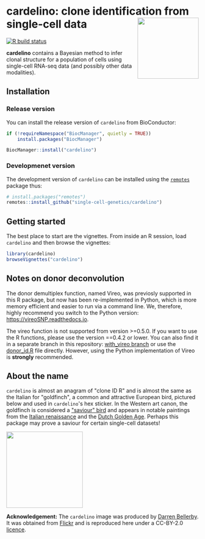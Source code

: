 # cardelino: clone identification from single-cell data <img src="inst/cardelino_sticker.png" align="right" width="160" />

<!-- badges: start -->
[![R build status](https://github.com/single-cell-genetics/cardelino/workflows/R-CMD-check/badge.svg)](https://github.com/single-cell-genetics/cardelino/actions)
<!-- badges: end -->

**cardelino** contains a Bayesian method to infer clonal structure for a 
population of cells using single-cell RNA-seq data (and possibly other data 
modalities). 

## Installation

### Release version

You can install the release version of `cardelino` from BioConductor:

```r
if (!requireNamespace("BiocManager", quietly = TRUE))
    install.packages("BiocManager")

BiocManager::install("cardelino")
```

### Developmenet version

The development version of `cardelino` can be installed using the 
[`remotes`](https://remotes.r-lib.org/) package thus:

```r
# install.packages("remotes")
remotes::install_github("single-cell-genetics/cardelino")
```

## Getting started

The best place to start are the vignettes. From inside an R session, load 
`cardelino` and then browse the vignettes:

```r
library(cardelino)
browseVignettes("cardelino")
```

## Notes on donor deconvolution

The donor demultiplex function, named Vireo, was previosly supported in this 
R package, but now has been re-implemented in Python, which is more memory 
efficient and easier to run via a command line. We, therefore, highly recommend 
you switch to the Python version: https://vireoSNP.readthedocs.io. 

The vireo function is not supported from version >=0.5.0. If you want to use the
R functions, please use the version ==0.4.2 or lower. You can also find it in a
separate branch in this repository: [with_vireo branch](https://github.com/single-cell-genetics/cardelino/tree/with_vireo)
or use the [donor_id.R](https://github.com/single-cell-genetics/cardelino/blob/with_vireo/R/donor_id.R) 
file directly. However, using the Python implementation of Vireo is **strongly** recommended. 

## About the name

`cardelino` is almost an anagram of "clone ID R" and is almost the same as the 
Italian for "goldfinch", a common and attractive European bird, pictured below
and used in `cardelino`'s hex sticker. In the Western art canon, the goldfinch 
is considered a ["saviour" bird](https://en.wikipedia.org/wiki/European_goldfinch) 
and appears in notable paintings from the [Italian renaissance](https://en.wikipedia.org/wiki/Madonna_del_cardellino)
and the [Dutch Golden Age](https://en.wikipedia.org/wiki/The_Goldfinch_(painting)). 
Perhaps this package may prove a saviour for certain single-cell datasets!

<img src=inst/cardelino_med.jpg height="200">

**Acknowledgement:**
The `cardelino` image was produced by [Darren Bellerby](https://www.flickr.com/photos/world-birds/). It was obtained from
[Flickr](https://www.flickr.com/photos/world-birds/18740373165/in/photolist-uy2j3a-uxAdib-aLcHGB-9BjDvc-YkgQg7-QN9Tr1-BVjkHh-8oWiKC-WFkDcS-nhZzXt-Y4zM2h-zULNgX-7uZCFT-f5ghc4-Ugx9pj-UJ5tog-7v4rVy-7wsLpm-bru3Ha-JnmcUQ-frkUqa-bohcgU-KAB14-dieCGY-FJ6n6A-GHJ5UK-X2qjGh-8cAjtw-FshfBi-8cwZst-qEMHSX-dTtAUs-EtqKxo-oZdJB3-8cx1Tn-D1jHjU-PWzWY2-brtKfH-ch2tvW-qEFKTd-wVmxsG-oYZbhP-Aa5cBB-h6aQf6-9Bny23-ayfnFS-dgG2Kn-QUyKgf-bBc31B-cVik3)
and is reproduced here under a CC-BY-2.0
[licence](https://creativecommons.org/licenses/by/2.0/legalcode).
